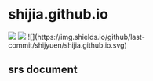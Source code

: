 # shijia.github.io

<img src="https://img.shields.io/badge/language-javascript-F1E05A.svg"/>
<img src="https://img.shields.io/github/last-commit/shijyuen/shijia.github.io.svg"/>
![](https://img.shields.io/github/last-commit/shijyuen/shijia.github.io.svg)

## srs document
